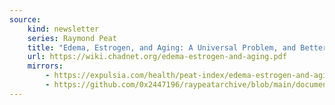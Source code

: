 ```yaml
---
source:
    kind: newsletter
    series: Raymond Peat
    title: "Edema, Estrogen, and Aging: A Universal Problem, and Better Therapies"
    url: https://wiki.chadnet.org/edema-estrogen-and-aging.pdf
    mirrors:
        - https://expulsia.com/health/peat-index/edema-estrogen-and-aging.pdf
        - https://github.com/0x2447196/raypeatarchive/blob/main/documents/newsletters/edema-estrogen-and-aging.txt
---
```

